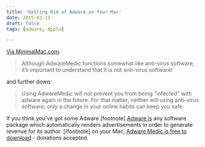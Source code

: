 ```yaml
---
title: 'Getting Rid of Adware on Your Mac'
date: 2015-03-13
draft: false
tags: [adware, Apple]

---
```


[Via MinimalMac.com](http://minimalmac.com/post/113480487734/adwaremedic):

> Although AdwareMedic functions somewhat like anti-virus software, it’s important to understand that it is not anti-virus software!

and further down:

> Using AdwareMedic will not prevent you from being "infected" with adware again in the future. For that matter, neither will using anti-virus software; only a change in your online habits can keep you safe.

If you think you've got some Adware \[footnote\] [Adware is](http://en.wikipedia.org/wiki/Adware) any software package which automatically renders advertisements in order to generate revenue for its author. \[/footnote\] on your Mac, [Adware Medic is free to download](http://www.adwaremedic.com/index.php) - donations accepted.